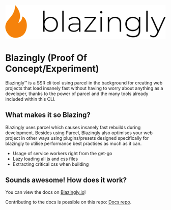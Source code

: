 ![Blazingly](./.github/logo.png)

# Blazingly (Proof Of Concept/Experiment)

Blazingly™ is a SSR cli tool using parcel in the background for creating web projects that load insanely fast without having to worry about anything as a developer, thanks to the power of parcel and the many tools already included within this CLI.

## What makes it so Blazing?

Blazingly uses parcel which causes insanely fast rebuilds during development.
Besides using Parcel, Blazingly also optimises your web project in other ways using plugins/presets designed specifically for blazingly to utilise performance best practises as much as it can.

- Usage of service workers right from the get-go
- Lazy loading all js and css files
- Extracting critical css when building

## Sounds awesome! How does it work?

You can view the docs on [Blazingly.io](https://blazingly.io)!

Contributing to the docs is possible on this repo: [Docs repo](https://github.com/DeMoorJasper/blazingly-website).
